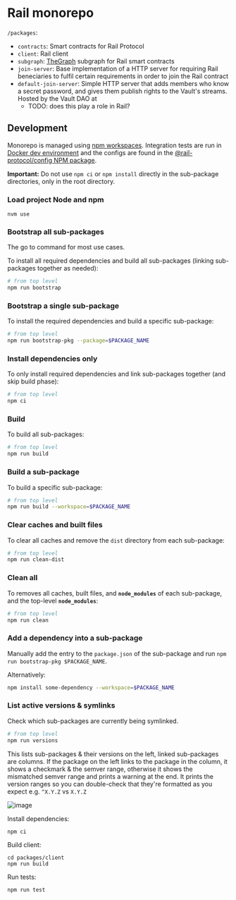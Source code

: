 # Rail monorepo

`/packages`:
* `contracts`: Smart contracts for Rail Protocol
* `client`: Rail client
* `subgraph`: [TheGraph](https://thegraph.com/) subgraph for Rail smart contracts
* `join-server`: Base implementation of a HTTP server for requiring Rail beneciaries to fulfil certain requirements in order to join the Rail contract
* `default-join-server`: Simple HTTP server that adds members who know a secret password, and gives them publish rights to the Vault's streams. Hosted by the Vault DAO at
  * TODO: does this play a role in Rail?

## Development

Monorepo is managed using [npm workspaces](https://docs.npmjs.com/cli/v7/using-npm/workspaces). Integration tests are run in [Docker dev environment](https://github.com/streamr-dev/streamr-docker-dev/) and the configs are found in the [@rail-protocol/config NPM package](https://npmjs.com/package/@rail-protocol/config).

**Important:** Do not use `npm ci` or `npm install` directly in the sub-package directories, only in the root directory.

### Load project Node and npm
```
nvm use
```

### Bootstrap all sub-packages
The go to command for most use cases.

To install all required dependencies and build all sub-packages (linking sub-packages together as needed):

```bash
# from top level
npm run bootstrap
```

###  Bootstrap a single sub-package

To install the required dependencies and build a specific sub-package:

```bash
# from top level
npm run bootstrap-pkg --package=$PACKAGE_NAME
```

### Install dependencies only

To only install required dependencies and link sub-packages together (and skip build phase):

```bash
# from top level
npm ci
```

### Build
To build all sub-packages:
```bash
# from top level
npm run build
```

### Build a sub-package
To build a specific sub-package:
```bash
# from top level
npm run build --workspace=$PACKAGE_NAME
```

### Clear caches and built files

To clear all caches and remove the `dist` directory from each sub-package:

```bash
# from top level
npm run clean-dist
```

### Clean all

To removes all caches, built files, and **`node_modules`** of each sub-package, and the
top-level **`node_modules`**:

```bash
# from top level
npm run clean
```

### Add a dependency into a sub-package

Manually add the entry to the `package.json` of the sub-package and
run `npm run bootstrap-pkg $PACKAGE_NAME`.

Alternatively:
```bash
npm install some-dependency --workspace=$PACKAGE_NAME
```

### List active versions & symlinks

Check which sub-packages are currently being symlinked.

```bash
# from top level
npm run versions
```

This lists sub-packages & their versions on the left, linked
sub-packages are columns.  If the package on the left links to the package
in the column, it shows a checkmark & the semver range, otherwise it
shows the mismatched semver range and prints a warning at the end.  It
prints the version ranges so you can double-check that they're formatted
as you expect e.g. `^X.Y.Z` vs `X.Y.Z`

![image](https://user-images.githubusercontent.com/43438/135347920-97d6e0e7-b86c-40ff-bfc9-91f160ae975c.png)



Install dependencies:
```
npm ci
```

Build client:
```
cd packages/client
npm run build
```

Run tests:
```
npm run test
```

